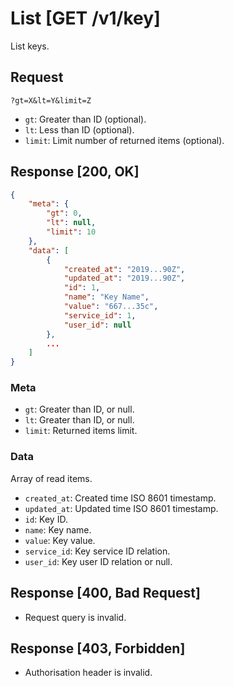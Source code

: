 # List [GET /v1/key]

List keys.

## Request

```
?gt=X&lt=Y&limit=Z
```

- `gt`: Greater than ID (optional).
- `lt`: Less than ID (optional).
- `limit`: Limit number of returned items (optional).

## Response [200, OK]

```json
{
    "meta": {
        "gt": 0,
        "lt": null,
        "limit": 10
    },
    "data": [
        {
            "created_at": "2019...90Z",
            "updated_at": "2019...90Z",
            "id": 1,
            "name": "Key Name",
            "value": "667...35c",
            "service_id": 1,
            "user_id": null
        },
        ...
    ]
}
```

### Meta

- `gt`: Greater than ID, or null.
- `lt`: Greater than ID, or null.
- `limit`: Returned items limit.

### Data

Array of read items.

- `created_at`: Created time ISO 8601 timestamp.
- `updated_at`: Updated time ISO 8601 timestamp.
- `id`: Key ID.
- `name`: Key name.
- `value`: Key value.
- `service_id`: Key service ID relation.
- `user_id`: Key user ID relation or null.

## Response [400, Bad Request]

- Request query is invalid.

## Response [403, Forbidden]

- Authorisation header is invalid.
